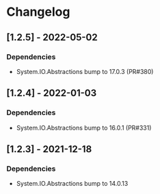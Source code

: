# Changelog

## [1.2.5] - 2022-05-02

### Dependencies

- System.IO.Abstractions bump to 17.0.3 (PR#380)

## [1.2.4] - 2022-01-03

### Dependencies

- System.IO.Abstractions bump to 16.0.1 (PR#331)

## [1.2.3] - 2021-12-18

### Dependencies

- System.IO.Abstractions bump to 14.0.13
